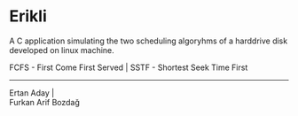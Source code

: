 # Erikli

A C application simulating the two scheduling algoryhms of a harddrive disk developed on linux machine.

FCFS - First Come First Served  | 
SSTF - Shortest Seek Time First

-----------------
Ertan Aday  |  
Furkan Arif Bozdağ
